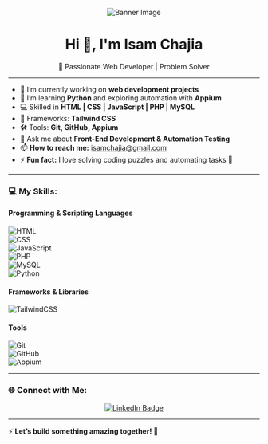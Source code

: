 <!-- Banner Image -->
<p align="center">
  <img src="https://via.placeholder.com/1200x300.png?text=Welcome+to+My+GitHub+Profile" alt="Banner Image">
</p>

<!-- Centered Introduction -->
<h1 align="center">Hi 👋, I'm Isam Chajia</h1>
<p align="center">
  🌟 Passionate Web Developer | Problem Solver  
</p>

---

- 🔭 I’m currently working on **web development projects**  
- 🌱 I’m learning **Python** and exploring automation with **Appium**  
- 💻 Skilled in **HTML | CSS | JavaScript | PHP | MySQL**  
- 🚀 Frameworks: **Tailwind CSS**  
- 🛠️ Tools: **Git, GitHub, Appium**  
- 💬 Ask me about **Front-End Development & Automation Testing**  
- 📫 **How to reach me:** [isamchajia@gmail.com](mailto:isamchajia@gmail.com)  
- ⚡ **Fun fact:** I love solving coding puzzles and automating tasks 🧩  

---

### 💻 My Skills:  
#### Programming & Scripting Languages  
![HTML](https://img.shields.io/badge/HTML-E34F26?style=flat&logo=html5&logoColor=white)  
![CSS](https://img.shields.io/badge/CSS-1572B6?style=flat&logo=css3&logoColor=white)  
![JavaScript](https://img.shields.io/badge/JavaScript-323330?style=flat&logo=javascript&logoColor=F7DF1E)  
![PHP](https://img.shields.io/badge/PHP-777BB4?style=flat&logo=php&logoColor=white)  
![MySQL](https://img.shields.io/badge/MySQL-00000F?style=flat&logo=mysql&logoColor=white)  
![Python](https://img.shields.io/badge/Python-3776AB?style=flat&logo=python&logoColor=white)  

#### Frameworks & Libraries  
![TailwindCSS](https://img.shields.io/badge/TailwindCSS-06B6D4?style=flat&logo=tailwindcss&logoColor=white)  

#### Tools  
![Git](https://img.shields.io/badge/Git-F05032?style=flat&logo=git&logoColor=white)  
![GitHub](https://img.shields.io/badge/GitHub-181717?style=flat&logo=github&logoColor=white)  
![Appium](https://img.shields.io/badge/Appium-3C3C3D?style=flat&logo=appium&logoColor=white)  

---

### 🌐 Connect with Me:  
<p align="center">
  <a href="https://www.linkedin.com/in/isamchajia/">
    <img src="https://img.shields.io/badge/LinkedIn-0077B5?style=flat&logo=linkedin&logoColor=white" alt="LinkedIn Badge">
  </a>
</p>

---

⚡ **Let’s build something amazing together! 🚀**  

